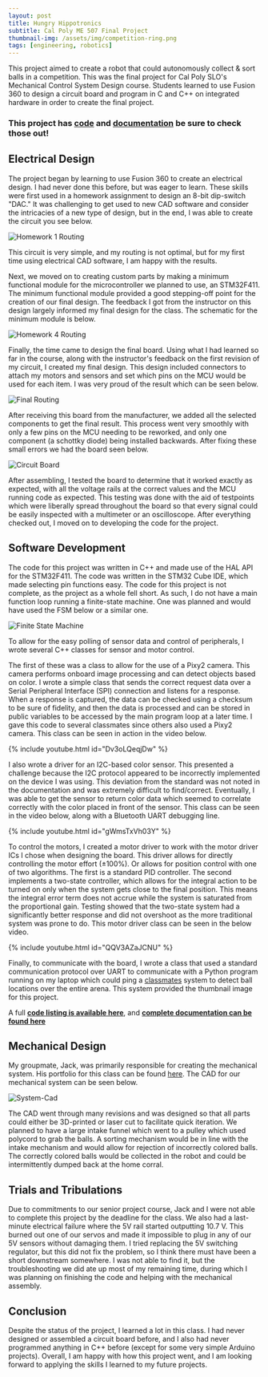 ```yaml
---
layout: post
title: Hungry Hippotronics
subtitle: Cal Poly ME 507 Final Project
thumbnail-img: /assets/img/competition-ring.png
tags: [engineering, robotics]
---
```


This project aimed to create a robot that could autonomously collect & sort balls in a competition. This was the final project for Cal Poly SLO's Mechanical Control System Design course. Students learned to use Fusion 360 to design a circuit board and program in C and C++ on integrated hardware in order to create the final project. 

### This project has [**code**][code] and [**documentation**][docs] be sure to check those out! ###

## Electrical Design ##

The project began by learning to use Fusion 360 to create an electrical design. I had never done this before, but was eager to learn. These skills were first used in a homework assignment to design an 8-bit dip-switch "DAC." It was challenging to get used to new CAD software and consider the intricacies of a new type of design, but in the end, I was able to create the circuit you see below.

![Homework 1 Routing][Homework 1 image]

This circuit is very simple, and my routing is not optimal, but for my first time using electrical CAD software, I am happy with the results.

Next, we moved on to creating custom parts by making a minimum functional module for the microcontroller we planned to use, an STM32F411. The minimum functional module provided a good stepping-off point for the creation of our final design. The feedback I got from the instructor on this design largely informed my final design for the class. The schematic for the minimum module is below.

![Homework 4 Routing][Homework 4 image]

Finally, the time came to design the final board. Using what I had learned so far in the course, along with the instructor's feedback on the first revision of my circuit, I created my final design. This design included connectors to attach my motors and sensors and set which pins on the MCU would be used for each item. I was very proud of the result which can be seen below.

![Final Routing][Final Schematic]

After receiving this board from the manufacturer, we added all the selected components to get the final result. This process went very smoothly with only a few pins on the MCU needing to be reworked, and only one component (a schottky diode) being installed backwards. After fixing these small errors we had the board seen below. 

![Circuit Board][Board Image]

After assembling, I tested the board to determine that it worked exactly as expected, with all the voltage rails at the correct values and the MCU running code as expected. This testing was done with the aid of testpoints which were liberally spread throughout the board so that every signal could be easily inspected with a multimeter or an oscilloscope. After everything checked out, I moved on to developing the code for the project.

## Software Development ##

The code for this project was written in C++ and made use of the HAL API for the STM32F411. The code was written in the STM32 Cube IDE, which made selecting pin functions easy. The code for this project is not complete, as the project as a whole fell short. As such, I do not have a main function loop running a finite-state machine. One was planned and would have used the FSM below or a similar one.

![Finite State Machine][fsm]

To allow for the easy polling of sensor data and control of peripherals, I wrote several C++ classes for sensor and motor control. 

The first of these was a class to allow for the use of a Pixy2 camera. This camera performs onboard image processing and can detect objects based on color. I wrote a simple class that sends the correct request data over a Serial Peripheral Interface (SPI) connection and listens for a response. When a response is captured, the data can be checked using a checksum to be sure of fidelity, and then the data is processed and can be stored in public variables to be accessed by the main program loop at a later time. I gave this code to several classmates since others also used a Pixy2 camera. This class can be seen in action in the video below.

{% include youtube.html id="Dv3oLQeqjDw" %}

I also wrote a driver for an I2C-based color sensor. This presented a challenge because the I2C protocol appeared to be incorrectly implemented on the device I was using. This deviation from the standard was not noted in the documentation and was extremely difficult to find/correct. Eventually, I was able to get the sensor to return color data which seemed to correlate correctly with the color placed in front of the sensor. This class can be seen in the video below, along with a Bluetooth UART debugging line.

{% include youtube.html id="gWmsTxVh03Y" %}

To control the motors, I created a motor driver to work with the motor driver ICs I chose when designing the board. This driver allows for directly controlling the motor effort (±100%). Or allows for position control with one of two algorithms. The first is a standard PID controller. The second implements a two-state controller, which allows for the integral action to be turned on only when the system gets close to the final position. This means the integral error term does not accrue while the system is saturated from the proportional gain. Testing showed that the two-state system had a significantly better response and did not overshoot as the more traditional system was prone to do. This motor driver class can be seen in the below video.

{% include youtube.html id="QQV3AZaJCNU" %}

Finally, to communicate with the board, I wrote a class that used a standard communication protocol over UART to communicate with a Python program running on my laptop which could ping a [classmates][nathanurl] system to detect ball locations over the entire arena. This system provided the thumbnail image for this project.

A full [**code listing is available here**][code], and [**complete documentation can be found here**][docs]

## Mechanical Design ##

My groupmate, Jack,  was primarily responsible for creating the mechanical system. His portfolio for this class can be found [here][jackurl]. The CAD for our mechanical system can be seen below.

![System-Cad][CAD]

The CAD went through many revisions and was designed so that all parts could either be 3D-printed or laser cut to facilitate quick iteration. We planned to have a large intake funnel which went to a pulley which used polycord to grab the balls. A sorting mechanism would be in line with the intake mechanism and would allow for rejection of incorrectly colored balls. The correctly colored balls would be collected in the robot and could be intermittently dumped back at the home corral. 

## Trials and Tribulations ##

Due to commitments to our senior project course, Jack and I were not able to complete this project by the deadline for the class. We also had a last-minute electrical failure where the 5V rail started outputting 10.7 V. This burned out one of our servos and made it impossible to plug in any of our 5V sensors without damaging them. I tried replacing the 5V switching regulator, but this did not fix the problem, so I think there must have been a short downstream somewhere. I was not able to find it, but the troubleshooting we did ate up most of my remaining time, during which I was planning on finishing the code and helping with the mechanical assembly. 

## Conclusion ##

Despite the status of the project, I learned a lot in this class. I had never designed or assembled a circuit board before, and I also had never programmed anything in C++ before (except for some very simple Arduino projects). Overall, I am happy with how this project went, and I am looking forward to applying the skills I learned to my future projects.








[Homework 1 image]: /assets/img/Homework-1-Schematic.png
[Homework 4 image]: /assets/img/Homework-4-Schematic.png
[Final Schematic]: /assets/img/Final-Board-Schematic.png
[Board Image]: /assets/img/circuit-board.jpg
[fsm]: /assets/img/fsm.png
[CAD]: /assets/img/CAD.png
[nathanurl]: www.google.com
[jackurl]:  www.google.com
[code]: https://github.com/Reesverleur/Reesverleur.github.io/tree/master/ME_507_code/Final-Project-V1
[docs]: /ME_507_code/Final-Project-V1/Core/docs/html/index.html

